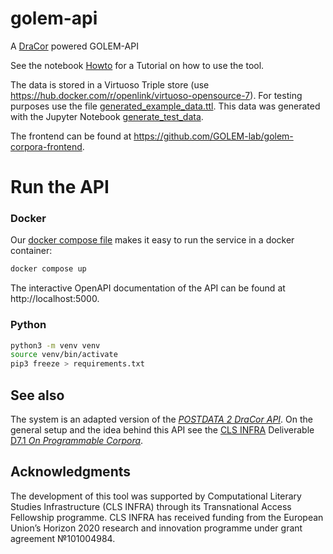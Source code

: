 # golem-api
A [DraCor](https://dracor.org) powered GOLEM-API

See the notebook [Howto](Howto.ipynb) for a Tutorial on how to use the tool.

The data is stored in a Virtuoso Triple store (use https://hub.docker.com/r/openlink/virtuoso-opensource-7). 
For testing purposes use the file [generated_example_data.ttl](data/generated_example_data.ttl). 
This data was generated with the Jupyter Notebook [generate_test_data](generate_test_data.ipynb).

The frontend can be found at https://github.com/GOLEM-lab/golem-corpora-frontend.

# Run the API

### Docker

Our [docker compose file](compose.yaml) makes it easy to run the service in a
docker container:

```sh
docker compose up
```

The interactive OpenAPI documentation of the API can be found at http://localhost:5000.

### Python

```sh
python3 -m venv venv
source venv/bin/activate
pip3 freeze > requirements.txt
```

## See also
The system is an adapted version of the [*POSTDATA 2 DraCor API*](https://github.com/dracor-org/poecor-api).
On the general setup and the idea behind this API see the [CLS INFRA](https://clsinfra.io) Deliverable 
[D7.1 *On Programmable Corpora*](https://doi.org/10.5281/zenodo.7664964). 

## Acknowledgments

The development of this tool was supported by Computational
Literary Studies Infrastructure (CLS INFRA) through its Transnational
Access Fellowship programme. CLS INFRA has received funding from the
European Union’s Horizon 2020 research and innovation programme under
grant agreement №101004984.

